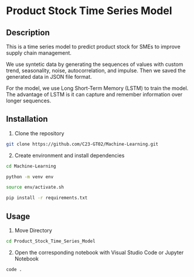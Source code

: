 # Product Stock Time Series Model

## Description

This is a time series model to predict product stock for SMEs to improve supply chain management.

We use syntetic data by generating the sequences of values with custom trend, seasonality, noise, autocorrelation, and impulse. Then we saved the generated data in JSON file format.

For the model, we use Long Short-Term Memory (LSTM) to train the model. The advantage of LSTM is it can capture and remember information over longer sequences.

## Installation

1. Clone the repository

```bash
git clone https://github.com/C23-GT02/Machine-Learning.git
```

2. Create environment and install dependencies

```bash
cd Machine-Learning

python -m venv env

source env/activate.sh

pip install -r requirements.txt
```

## Usage

1. Move Directory

```bash
cd Product_Stock_Time_Series_Model
```

2. Open the corresponding notebook with Visual Studio Code or Jupyter Notebook

```bash
code .
```
